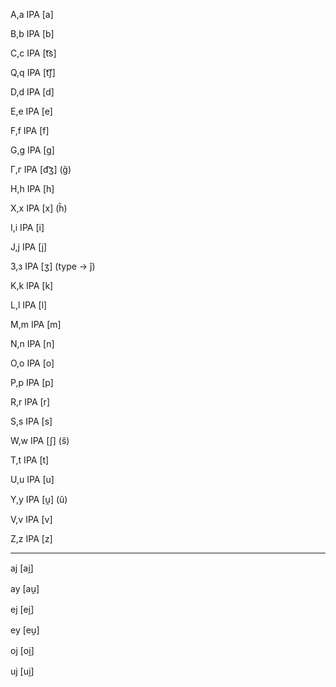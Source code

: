 A,a IPA [a]

B,b IPA [b]

C,c IPA [t͡s]

Q,q IPA [t͡ʃ]

D,d IPA [d]

E,e IPA [e]

F,f IPA [f]

G,g IPA [g]

Г,г IPA [d͡ʒ]	  (ĝ)

H,h IPA [h]

X,x IPA [x]   (ĥ)

I,i IPA [i]

J,j IPA [j]

З,з IPA [ʒ]  (type -> ĵ)

K,k IPA [k]

L,l IPA [l]

M,m IPA [m]

N,n IPA [n]

O,o IPA [o]

P,p IPA [p]

R,r IPA [r]

S,s IPA [s]

W,w IPA [ʃ]    (ŝ)

T,t IPA [t]

U,u IPA [u]

Y,y IPA [u̯]    (û)

V,v IPA [v]

Z,z IPA [z]


----------

aj	[ai̯]

ay	[au̯]

ej	[ei̯]

ey	[eu̯]

oj	[oi̯]

uj	[ui̯]
